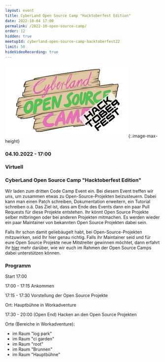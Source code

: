 ```yaml
---
layout: event
title: CyberLand Open Source Camp "Hacktoberfest Edition"
date: 2022-10-04 17:00
permalink: /2022-10-open-source-camp/
order: 12
hidden: true
meetupId: cyberland-open-source-camp-hacktoberfest22
limit: 50
hideVideoRecording: true
---
```


![Logo](/assets/logo/hacktoberfest.png){:.image-max-height}

### <i class="fas fa-lg fa-calendar"></i> 04.10.2022 - 17:00

### <i class="fas fa-lg fa-globe"></i> Virtuell

### <i class="fas fa-lg fa-tv"></i> CyberLand Open Source Camp "Hacktoberfest Edition"

Wir laden zum dritten Code Camp Event ein. Bei diesem Event treffen wir uns, um zusammen etwas zu Open-Source-Projekten beizusteuern. Dabei kann man einen Patch schreiben, Dokumentation erweitern, ein Tutorial schreiben o.ä.
Das Ziel ist, dass am Ende des Events dann ein paar Pull Requests für diese Projekte entstehen. Ihr könnt Open Source Projekte selber mitbringen oder bei 
anderen Projekten mitmachen. Es werden wieder ein paar Maintainer von bekannten Open Source Projekten dabei sein.

Falls Ihr schon damit geliebäugelt habt, bei Open-Source-Projekten mitzuwirken, seid Ihr hier genau richtig. Falls ihr Maintainer seid und für eure Open 
Source Projekte neue Mitstreiter gewinnen möchtet, dann erfahrt ihr [hier](/open-source-camp-issues/) mehr darüber, wie wir euch im Rahmen der Open Source 
Camps dabei unterstützen können.

### Programm


Start 17:00

17:00 - 17:15 Ankommen

17:15 - 17:30 Vorstellung der Open Source Projekte

Ort: Hauptbühne in Workadventure

17:30 - 20:00 (Open End) Hacken an den Open Source Projekten

Orte (Bereiche in Workadventure):
* im Raum "log park"
* im Raum "ci garden"
* im Raum "root"
* im Raum "Brunnen"
* im Raum "Hauptbühne"
